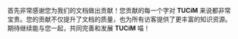 首先非常感谢您为我们的文档做出贡献！您贡献的每一个字对 **TUCiM** 来说都非常宝贵。您的贡献不仅提升了文档的质量，也为所有访客提供了更丰富的知识资源。期待继续能与您一起，共同完善和发展 **TUCiM** 喵！